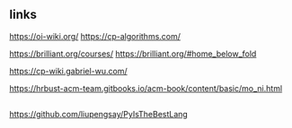 ##


## links

https://oi-wiki.org/
https://cp-algorithms.com/

https://brilliant.org/courses/
https://brilliant.org/#home_below_fold


https://cp-wiki.gabriel-wu.com/

https://hrbust-acm-team.gitbooks.io/acm-book/content/basic/mo_ni.html




##

https://github.com/liupengsay/PyIsTheBestLang




